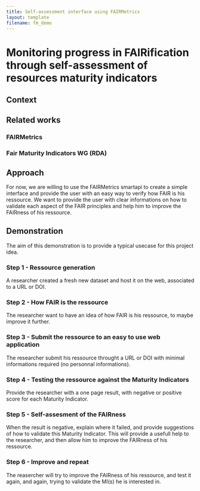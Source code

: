 ```yaml
---
title: Self-assessment interface using FAIRMetrics
layout: template
filename: fm_demo
--- 
```


# Monitoring progress in FAIRification through self-assessment of resources maturity indicators

## Context

## Related works

### FAIRMetrics

### Fair Maturity Indicators WG (RDA)

## Approach 

For now, we are willing to use the FAIRMetrics smartapi to create a simple interface and provide the user with an easy way to verify how FAIR is his ressource.
We want to provide the user with clear informations on how to validate each aspect of the FAIR principles and help him to improve the FAIRness of his ressource.

## Demonstration

The aim of this demonstration is to provide a typical usecase for this project idea.

### Step 1 - Ressource generation

A researcher created a fresh new dataset and host it on the web, associated to a URL or DOI.

### Step 2 - How FAIR is the ressource

The researcher want to have an idea of how FAIR is his ressource, to maybe improve it further.

### Step 3 - Submit the ressource to an easy to use web application

The researcher submit his ressource throught a URL or DOI with minimal informations required (no personnal informations).

### Step 4 - Testing the ressource against the Maturity Indicators

Provide the researcher with a one page result, with negative or positive score for each Maturity Indicator.

### Step 5 - Self-assesment of the FAIRness

When the result is negative, explain where it failed, and provide suggestions of how to validate this Maturity Indicator.
This will provide a usefull help to the researcher, and then allow him to improve the FAIRness of his ressource.

### Step 6 - Improve and repeat

The reasercher will try to improve the FAIRness of his ressource, and test it again, and again, trying to validate the MI(s) he is interested in.
